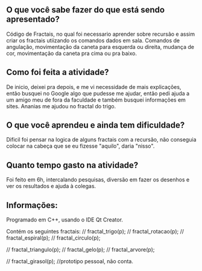 ## O que você sabe fazer do que está sendo apresentado?
Código de Fractais, no qual foi necessario aprender sobre recursão e assim criar os fractais utiizando os comandos dados em sala. Comandos de angulação, movimentação da caneta para esquerda ou direita, mudança de cor, movimentação da caneta pra cima ou pra baixo.

## Como foi feita a atividade?
De inicio, deixei pra depois, e me vi necessidade de mais explicações, então busquei no Google algo que pudesse me ajudar, então pedi ajuda a um amigo meu de fora da faculdade e também busquei informações em sites. Ananias me ajudou no fractal do trigo.

## O que você aprendeu e ainda tem dificuldade?
Dificil foi pensar na logica de alguns fractais com a recursão, não conseguia colocar na cabeça que se eu fizesse "aquilo", daria "nisso".

## Quanto tempo gasto na atividade?
Foi feito em 6h, intercalando pesquisas, diversão em fazer os desenhos e ver os resultados e ajuda à colegas.

## Informações:
Programado em C++, usando o IDE Qt Creator.

Contém os seguintes fractais:
//    fractal_trigo(p);     //    fractal_rotacao(p);    //    fractal_espiral(p);    //    fractal_circulo(p);

//    fractal_triangulo(p);    //    fractal_gelo(p);    //    fractal_arvore(p);

//    fractal_girasol(p); //prototipo pessoal, não conta.
